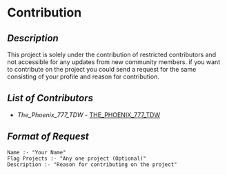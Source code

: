 # Contribution

## *Description*
This project is solely under the contribution of restricted contributors and not accessible for any updates from new community members.
if you want to contribute on the project you could send a request for the same consisting of your profile and reason for contribution.

## *List of Contributors*
* *The_Phoenix_777_TDW* - [THE_PHOENIX_777_TDW](https://github.com/THE-PHOENIX-777-TDW)

## *Format of Request* 
~~~
Name :- "Your Name"
Flag Projects :- "Any one project (Optional)"
Description :- "Reason for contributing on the project"
